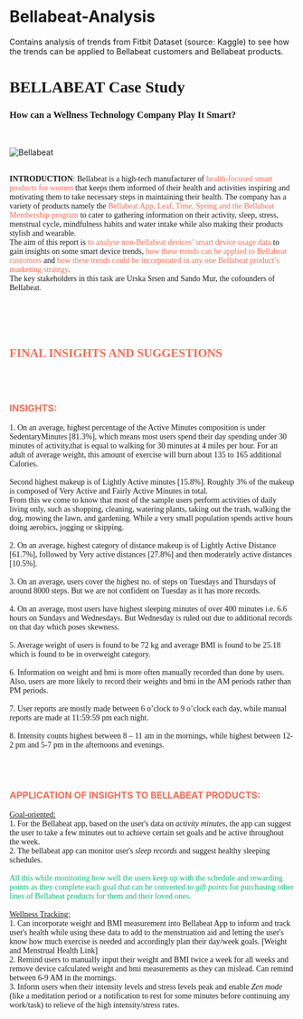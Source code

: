 # Bellabeat-Analysis
Contains analysis of trends from Fitbit Dataset (source: Kaggle) to see how the trends can be applied to Bellabeat customers and Bellabeat products.
<h1 style="font-family: Montserrat">BELLABEAT Case Study</h1>
<h3 style="font-family: Montserrat">How can a Wellness Technology Company Play It Smart?</h3>
<br>

![Bellabeat](https://user-images.githubusercontent.com/55905682/148817637-7982f80f-ba4b-434a-bf74-77487373ee2c.png)
<br><br>
<p style="font-family: Montserrat"><b>INTRODUCTION</b>: Bellabeat is a high-tech manufacturer of <font color="#F36C55 ">health-focused smart products for women</font>  that keeps them informed of their health and activities inspiring and motivating them to take necessary steps in maintaining their health. The company has a variety of products namely the <font color="#F36C55 ">Bellabeat App, Leaf, Time, Spring and the Bellabeat Membership program</font> to cater to gathering information on their activity, sleep, stress, menstrual cycle, mindfulness habits and water intake while also making their products stylish and wearable.<br> 
The aim of this report is <font color="#F36C55 ">to analyse non-Bellabeat devices’ smart device usage data</font> to gain insights on some smart device trends, <font color="#F36C55 ">how these trends can be applied to Bellabeat customers</font> and <font color="#F36C55 ">how these trends could be incorporated in any one Bellabeat product’s marketing strategy</font>.<br>
The key stakeholders in this task are Urska Srsen and Sando Mur, the cofounders of Bellabeat.</p>

<br><br><br>
<h2 style="color: #F36C55; font-family: Montserrat;"><b>FINAL INSIGHTS AND SUGGESTIONS</b></h2>
<br><br>
<h3 style="color: #F36C55;"><b>INSIGHTS:</b></h3>
<p style="font-family: Montserrat;">
1. On an average, highest percentage of the Active Minutes composition is under SedentaryMinutes [81.3%], which means most users spend their day spending under 30 minutes of activity,that is equal to walking for 30 minutes at 4 miles per hour. For an adult of average weight, this amount of exercise will burn about 135 to 165 additional Calories.<br><br>
Second highest makeup is of Lightly Active minutes [15.8%]. Roughly 3% of the makeup is composed of Very Active and Fairly Active Minutes in total.<br>
From this we come to know that most of the sample users perform activities of daily living only, such as shopping, cleaning, watering plants, taking out the trash, walking the dog, mowing the lawn, and gardening. While a very small population spends active hours doing aerobics, jogging or skipping.<br><br>
2. On an average, highest category of distance makeup is of Lightly Active Distance [61.7%], followed by Very active distances [27.8%] and then moderately active distances [10.5%].<br><br>
3. On an average, users cover the highest no. of steps on Tuesdays and Thursdays of around 8000 steps. But we are not confident on Tuesday as it has more records.<br><br>
4. On an average, most users have highest sleeping minutes of over 400 minutes i.e. 6.6 hours on Sundays and Wednesdays. But Wednesday is ruled out due to additional records on that day which poses skewness.<br><br>
5. Average weight of users is found to be 72 kg and average BMI is found to be 25.18 which is found to be in overweight category.<br><br>
6. Information on weight and bmi is more often manually recorded than done by users. Also, users are more likely to record their weights and bmi in the AM periods rather than PM periods.<br><br>
7. User reports are mostly made between 6 o’clock to 9 o’clock each day, while manual reports are made at 11:59:59 pm each night.<br><br>
8. Intensity counts highest between 8 – 11 am in the mornings, while highest between 12-2 pm and 5-7 pm in the afternoons and evenings.</p>
<br><br>
<h3 style="color: #F36C55;"><b>APPLICATION OF INSIGHTS TO BELLABEAT PRODUCTS:</b></h3>
<p style="font-family: Montserrat;">
<u>Goal-oriented:</u><br>
    1. For the Bellabeat app, based on the user's data on <i>activity minutes</i>, the app can suggest the user to take a few minutes out to achieve certain set goals and be active throughout the week.<br>
    2. The bellabeat app can monitor user's <i>sleep records</i> and suggest healthy sleeping schedules.<br><br>
    <font color="#0AB875 ">All this while monitoring how well the users keep up with the schedule and rewarding points as they complete each goal that can be converted to <i>gift points</i> for purchasing other lines of Bellabeat products for them and their loved ones.</font><br><br>
<u>Wellness Tracking:</u><br>
    1. Can incorporate weight and BMI measurement into Bellabeat App to inform and track user's health while using these data to add to the menstruation aid and letting the user's know how much exercise is needed and accordingly plan their day/week goals. <a link="https://www.everydayhealth.com/pms/weight-and-your-cycle.aspx">[Weight and Menstrual Health Link]</a><br>
    2. Remind users to manually input their weight and BMI twice a week for all weeks and remove device calculated weight and bmi measurements as they can mislead. Can remind between 6-9 AM in the mornings.<br>
    3. Inform users when their intensity levels and stress levels peak and enable <i>Zen mode</i> (like a meditation period or a notification to rest for some minutes before continuing any work/task) to relieve of the high intensity/stress rates.
</p>
<br><br>
